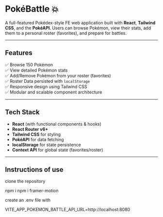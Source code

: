 # PokéBattle 💥

A full-featured Pokédex-style FE web application built with **React**, **Tailwind CSS**, and the **PokéAPI**. Users can browse Pokémon, view their stats, add them to a personal roster (favorites), and prepare for battles.

---

## Features

✅ Browse 150 Pokémon  
✅ View detailed Pokémon stats  
✅ Add/Remove Pokémon from your roster (favorites)  
✅ Roster Data persisted with `localStorage`  
✅ Responsive design using Tailwind CSS  
✅ Modular and scalable component architecture

---

## Tech Stack

- **React** (with functional components & hooks)
- **React Router v6+**
- **Tailwind CSS** for styling
- **PokéAPI** for data fetching
- **localStorage** for state persistence
- **Context API** for global state (favorites/roster)

---

## Instructions of use

clone the repository

npm i
npm i framer-motion

create an .env file with

VITE_APP_POKEMON_BATTLE_API_URL=http://localhost:8080
